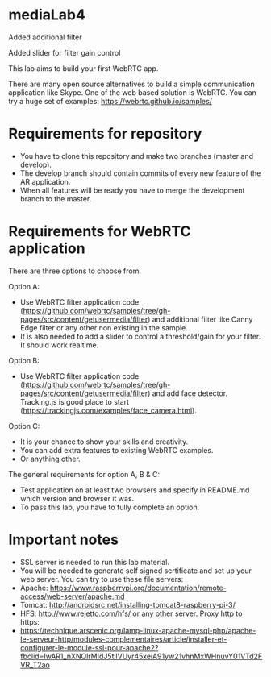 # mediaLab4

Added additional filter

Added slider for filter gain control

This lab aims to build your first WebRTC app.

There are many open source alternatives to build a simple communication application like Skype. One of the web based solution is WebRTC. You can try a huge set of examples: 
https://webrtc.github.io/samples/

# Requirements for repository
  - You have to clone this repository and make two branches (master and develop).
  - The develop branch should contain commits of every new feature of the AR application.
  - When all features will be ready you have to merge the development branch to the master.

# Requirements for WebRTC application
There are three options to choose from. 

Option A:
  - Use WebRTC filter application code (https://github.com/webrtc/samples/tree/gh-pages/src/content/getusermedia/filter) and additional filter like Canny Edge filter or any other non existing in the sample.
  - It is also needed to add a slider to control a threshold/gain for your filter. It should work realtime.  

Option B:
  - Use WebRTC filter application code (https://github.com/webrtc/samples/tree/gh-pages/src/content/getusermedia/filter) and add face detector. Tracking.js is good place to start (https://trackingjs.com/examples/face_camera.html).

Option C:
  - It is your chance to show your skills and creativity.
  - You can add extra features to existing WebRTC examples.
  - Or anything other.
  
The general requirements for option A, B & C:
  - Test application on at least two browsers and specify in README.md which version and browser it was.
  - To pass this lab, you have to fully complete an option.  
  
# Important notes
  - SSL server is needed to run this lab material.
  - You will be needed to generate self signed sertificate and set up your web server. 
You can try to use these file servers:  
  - Apache: https://www.raspberrypi.org/documentation/remote-access/web-server/apache.md 
  - Tomcat: http://androidsrc.net/installing-tomcat8-raspberry-pi-3/ 
  - HFS: http://www.rejetto.com/hfs/ or any other server.
Proxy http to https:
  - https://technique.arscenic.org/lamp-linux-apache-mysql-php/apache-le-serveur-http/modules-complementaires/article/installer-et-configurer-le-module-ssl-pour-apache2?fbclid=IwAR1_nXNQlrMIdJ5tilVUyr45xeiA91yw21vhnMxWHnuvY01VTd2FVR_T2ao  
